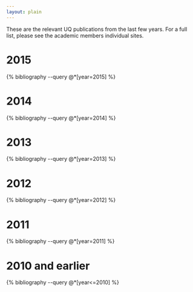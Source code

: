 ```yaml
---
layout: plain
---
```


These are the relevant UQ publications from the last few years. For a full list, please see the academic members individual sites.

<div class="article">
        <div class="content">
    <div class="well">
<h1> 2015</h1>
{% bibliography --query @*[year=2015] %}
</div>
</div>
</div>

<div class="article">
        <div class="content">
    <div class="well">
<h1> 2014</h1>
{% bibliography --query @*[year=2014] %}
</div>
</div>
</div>


<div class="article">
        <div class="content">
    <div class="well">
<h1> 2013</h1>
{% bibliography --query @*[year=2013] %}
</div>
</div>
</div>


<div class="article">
        <div class="content">
    <div class="well">
<h1> 2012</h1>
{% bibliography --query @*[year=2012] %}
</div>
</div>
</div>


<div class="article">
        <div class="content">
    <div class="well">
<h1> 2011</h1>
{% bibliography --query @*[year=2011] %}
</div>
</div>
</div>


<div class="article">
        <div class="content">
    <div class="well">
<h1> 2010 and earlier</h1>
{% bibliography --query @*[year<=2010] %}
</div>
</div>
</div>
